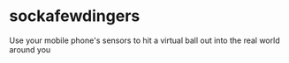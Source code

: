 sockafewdingers
===============

Use your mobile phone's sensors to hit a virtual ball out into the real world around you
